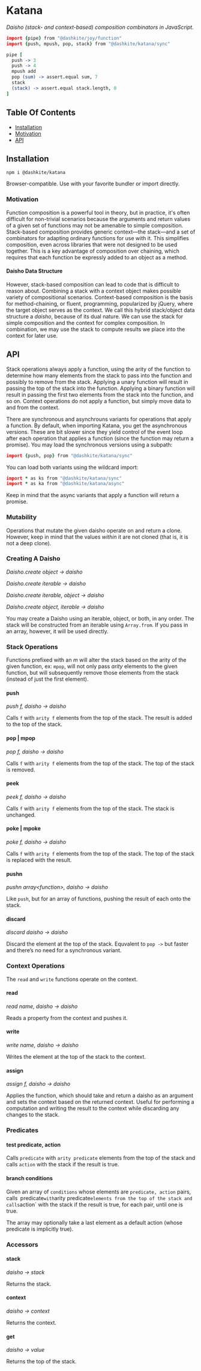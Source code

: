 # Katana

*Daisho (stack- and context-based) composition combinators in JavaScript.*

```coffeescript
import {pipe} from "@dashkite/joy/function"
import {push, mpush, pop, stack} from "@dashkite/katana/sync"

pipe [
  push -> 3
  push -> 4
  mpush add
  pop (sum) -> assert.equal sum, 7
  stack
  (stack) -> assert.equal stack.length, 0
]
```

## Table Of Contents

- [Installation](#installation)
- [Motivation](#motivation)
- [API](#api)

## Installation

```
npm i @dashkite/katana
```

Browser-compatible. Use with your favorite bundler or import directly.

### Motivation

Function composition is a powerful tool in theory, but in practice, it's often difficult for non-trivial scenarios because the arguments and return values of a given set of functions may not be amenable to simple composition. Stack-based composition provides generic context—the stack—and a set of combinators for adapting ordinary functions for use with it. This simplifies composition, even across libraries that were not designed to be used together. This is a key advantage of composition over chaining, which requires that each function be expressly added to an object as a method.

#### Daisho Data Structure

However, stack-based composition can lead to code that is difficult to reason about. Combining a stack with a context object makes possible variety of compositional scenarios. Context-based composition is the basis for method-chaining, or fluent, programming, popularized by jQuery, where the target object serves as the context. We call this hybrid stack/object data structure a _daisho_, because of its dual nature. We can use the stack for simple composition and the context for complex composition. In combination, we may use the stack to compute results we place into the context for later use.

## API

Stack operations always apply a function, using the arity of the function to determine how many elements from the stack to pass into the function and possibly to remove from the stack. Applying a unary function will result in passing the top of the stack into the function. Applying a binary function will result in passing the first two elements from the stack into the function, and so on. Context operations do not apply a function, but simply move data to and from the context.

There are synchronous and asynchrouns variants for operations that apply a function. By default, when importing Katana, you get the asynchronous versions. These are bit slower since they yield control of the event loop after each operation that applies a function (since the function may return a promise). You may load the synchronous versions using a subpath:

```coffeescript
import {push, pop} from "@dashkite/katana/sync"
```

You can load both variants using the wildcard import:

```coffeescript
import * as ks from "@dashkite/katana/sync"
import * as ka from "@dashkite/katana/async"
```

Keep in mind that the async variants that apply a function will return a promise.

### Mutability

Operations that mutate the given daisho operate on and return a clone. However, keep in mind that the values _within_ it are not cloned (that is, it is not a deep clone).

### Creating A Daisho

*Daisho.create object → daisho*

*Daisho.create iterable → daisho*

*Daisho.create iterable, object → daisho*

*Daisho.create object, iterable → daisho*

You may create a Daisho using an iterable, object, or both, in any order. The stack will be constructed from an iterable using `Array.from`. If you pass in an array, however, it will be used directly.

### Stack Operations

Functions prefixed with an _m_ will alter the stack based on the arity of the given function, ex: `mpop`, will not only pass *arity* elements to the given function, but will subsequently remove those elements from the stack (instead of just the first element).

#### push

*push f, daisho → daisho*

Calls `f` with `arity f` elements from the top of the stack. The result is added to the top of the stack.

#### pop | mpop

*pop f, daisho → daisho*

Calls  `f` with `arity f` elements from the top of the stack. The top of the stack is removed.

#### peek

*peek f, daisho → daisho*

Calls  `f` with `arity f` elements from the top of the stack. The stack is unchanged.

#### poke | mpoke

*poke f, daisho → daisho*

Calls  `f` with `arity f` elements from the top of the stack. The top of the stack is replaced with the result.

#### pushn

*pushn array\<function\>, daisho → daisho*

Like `push`, but for an array of functions, pushing the result of each onto the stack.

#### discard

*discard daisho → daisho*

Discard the element at the top of the stack. Equvalent to `pop ->` but faster and there’s no need for a synchronous variant.

### Context Operations

The `read` and `write` functions operate on the context.

#### read

*read name, daisho → daisho*

Reads a property from the context and pushes it.

#### write

*write name, daisho → daisho*

Writes the element at the top of the stack to the context.

#### assign

*assign f, daisho → daisho*

Applies the function, which should take and return a daisho as an argument and sets the context based on the returned context. Useful for performing a computation and writing the result to the context while discarding any changes to the stack. 

### Predicates

#### test predicate, action

Calls  `predicate` with `arity predicate` elements from the top of the stack and calls `action` with the stack if the result is true.

#### branch conditions

Given an array of `conditions` whose elements are `predicate, action` pairs, calls` `predicate` with `arity predicate` elements from the top of the stack and calls `action` with the stack if the result is true, for each pair, until one is true.

The array may optionally take a last element as a default action (whose predicate is implicitly true).

### Accessors

#### stack

*daisho → stack*

Returns the stack.

#### context

*daisho → context*

Returns the context.

#### get

*daisho → value*

Returns the top of the stack.